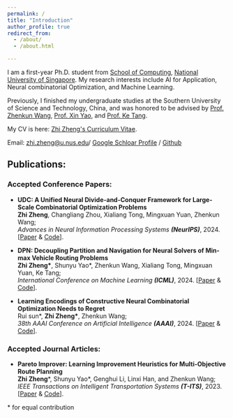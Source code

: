 ```yaml
---
permalink: /
title: "Introduction"
author_profile: true
redirect_from: 
  - /about/
  - /about.html

---
```


I am a first-year Ph.D. student from [School of Computing](https://www.comp.nus.edu.sg/), [National University of Singapore](https://nus.edu.sg/). My research interests include AI for Application, Neural combinatorial Optimization, and Machine Learning. 

Previously, I finished my undergraduate studies at the Southern University of Science and Technology, China, and was honored to be advised by [Prof. Zhenkun Wang](https://scholar.google.com/citations?user=r9ezy2gAAAAJ&hl=en), [Prof. Xin Yao](https://scholar.google.com/citations?hl=en&user=UUtYPl4AAAAJ), and [Prof. Ke Tang](https://scholar.google.com/citations?user=mzLHFbAAAAAJ&hl=en).

My CV is here: [Zhi Zheng's Curriculum Vitae](../assets/CV_Zhi_Zheng.pdf).

Email: zhi.zheng@u.nus.edu/ [Google Schloar Profile](https://scholar.google.com/citations?user=nxJ4qM4AAAAJ&hl=en) / [Github](https://github.com/zz1358m)

## Publications:

### Accepted Conference Papers:

* **UDC: A Unified Neural Divide-and-Conquer Framework for Large-Scale Combinatorial Optimization Problems**<br>**Zhi Zheng**, Changliang Zhou, Xialiang Tong, Mingxuan Yuan, Zhenkun Wang;<br>*Advances in Neural Information Processing Systems **(NeurIPS)***, 2024. [[Paper](https://scholar.google.com/citations?view_op=view_citation&hl=en&user=nxJ4qM4AAAAJ&citation_for_view=nxJ4qM4AAAAJ:2osOgNQ5qMEC) & [Code](https://github.com/CIAM-Group/NCO_code/tree/main/single_objective/UDC-Large-scale-CO-master)].
* **DPN: Decoupling Partition and Navigation for Neural Solvers of Min-max Vehicle Routing Problems**<br>**Zhi Zheng\***, Shunyu Yao\*, Zhenkun Wang, Xialiang Tong, Mingxuan Yuan, Ke Tang;<br>*International Conference on Machine Learning **(ICML)***, 2024. [[Paper](https://scholar.google.com/citations?view_op=view_citation&hl=en&user=nxJ4qM4AAAAJ&citation_for_view=nxJ4qM4AAAAJ:9yKSN-GCB0IC) & [Code](https://github.com/CIAM-Group/NCO_code/tree/main/single_objective/DPN-minmaxVRP-master)].

* **Learning Encodings of Constructive Neural Combinatorial Optimization Needs to Regret**<br>Rui sun\*, **Zhi Zheng\***, Zhenkun Wang;<br>*38th AAAI Conference on Artificial Intelligence **(AAAI)***, 2024. [[Paper](https://scholar.google.com/citations?view_op=view_citation&hl=en&user=nxJ4qM4AAAAJ&citation_for_view=nxJ4qM4AAAAJ:d1gkVwhDpl0C) & [Code](https://github.com/CIAM-Group/NCO_code/tree/main/single_objective/LCH-Regret)].

### Accepted Journal Articles:

* **Pareto Improver: Learning Improvement Heuristics for Multi-Objective Route Planning**<br>**Zhi Zheng**\*, Shunyu Yao\*, Genghui Li, Linxi Han, and Zhenkun Wang;<br>*IEEE Transactions on Intelligent Transportation Systems **(T-ITS)***, 2023. [[Paper](https://scholar.google.com/citations?view_op=view_citation&hl=en&user=nxJ4qM4AAAAJ&citation_for_view=nxJ4qM4AAAAJ:u-x6o8ySG0sC) & [Code](https://github.com/CIAM-Group/NCO_code/tree/main/multi-objective/PI)].

\* for equal contribution
